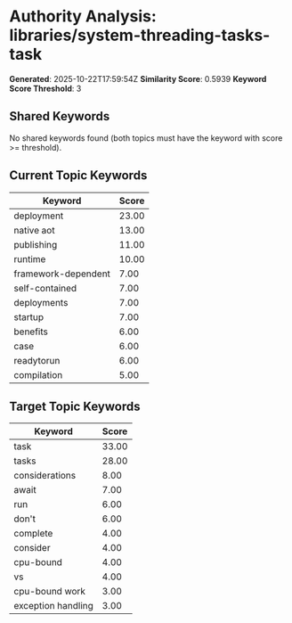 # Authority Analysis: libraries/system-threading-tasks-task

**Generated**: 2025-10-22T17:59:54Z
**Similarity Score**: 0.5939
**Keyword Score Threshold**: 3

## Shared Keywords

No shared keywords found (both topics must have the keyword with score >= threshold).

## Current Topic Keywords

| Keyword | Score |
|---------|-------|
| deployment | 23.00 |
| native aot | 13.00 |
| publishing | 11.00 |
| runtime | 10.00 |
| framework-dependent | 7.00 |
| self-contained | 7.00 |
| deployments | 7.00 |
| startup | 7.00 |
| benefits | 6.00 |
| case | 6.00 |
| readytorun | 6.00 |
| compilation | 5.00 |

## Target Topic Keywords

| Keyword | Score |
|---------|-------|
| task | 33.00 |
| tasks | 28.00 |
| considerations | 8.00 |
| await | 7.00 |
| run | 6.00 |
| don't | 6.00 |
| complete | 4.00 |
| consider | 4.00 |
| cpu-bound | 4.00 |
| vs | 4.00 |
| cpu-bound work | 3.00 |
| exception handling | 3.00 |

